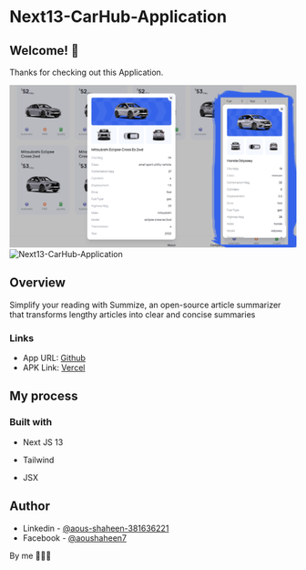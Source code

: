 # Next13-CarHub-Application
## Welcome! 👋

Thanks for checking out this Application.

![Next13-CarHub-Application](./showcase/web-view01.png)
![Next13-CarHub-Application](./showcase/web-view02.gif)

## Overview
Simplify your reading with Summize, an open-source article summarizer that transforms lengthy articles into clear and concise summaries

### Links

- App URL: [Github](https://github.com/shaheen7a/Next13-CarHub-Application)
- APK Link: [Vercel](https://next13-car-hub-application-2001.vercel.app/)

## My process

### Built with

- Next JS 13
- Tailwind

- JSX

## Author

- Linkedin - [@aous-shaheen-381636221](https://www.linkedin.com/in/shaheen2001/)
- Facebook - [@aoushaheen7](https://www.facebook.com/shaheen72001/)

By me 🚀🚀🚀


